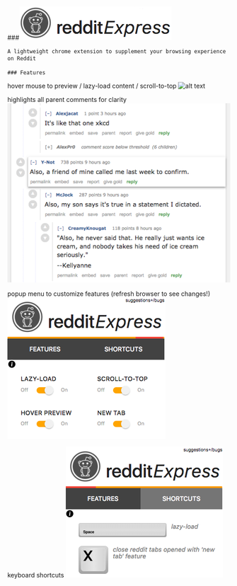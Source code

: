 

###![alt text](https://github.com/cidouchi/redditExpress/blob/master/logo.png)
```
A lightweight chrome extension to supplement your browsing experience on Reddit

### Features
```
hover mouse to preview / lazy-load content / scroll-to-top 
![alt text](https://thumbs.gfycat.com/AshamedBlankAntlion-size_restricted.gif)

highlights all parent comments for clarity
![alt text](https://github.com/cidouchi/redditExpress/blob/master/comment.png)

popup menu to customize features (refresh browser to see changes!)
![alt text](https://github.com/cidouchi/redditExpress/blob/master/features.png)

keyboard shortcuts
![alt text](https://github.com/cidouchi/redditExpress/blob/master/shortcuts.png)


